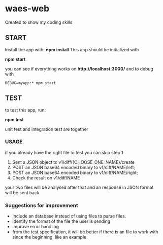 # waes-web
Created to show my coding skills


## START
Install the app with:
**npm install**
This app should be initialized with

**npm start**

you can see if everything works on **http://localhost:3000/**
and to debug with

``DEBUG=myapp:* npm start``

## TEST
to test this app, run:

**npm test**  

unit test and integration test are together

### USAGE

if you already have the right file to test you can skip step 1
1. Sent a JSON object to v1/diff/{CHOOSE_ONE_NAME}/create
2. POST an JSON base64 encoded binary to v1/diff/NAME/left;
3. POST an JSON base64 encoded binary to v1/diff/NAME/right;
4. Check the result on v1/diff/NAME

your two files will be analysed after that and an response in JSON format will be sent back


### Suggestions for improvement

- Include an database instead of using files to parse files.
- identify the format of the file the user is sending
- improve error handling
- from the test specification, it will be better if there is an file to work with
since the beginning, like an example. 
